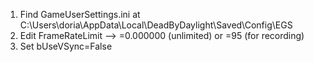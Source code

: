 1. Find GameUserSettings.ini at C:\Users\doria\AppData\Local\DeadByDaylight\Saved\Config\EGS
2. Edit FrameRateLimit --> =0.000000 (unlimited) or =95 (for recording)
3. Set bUseVSync=False
